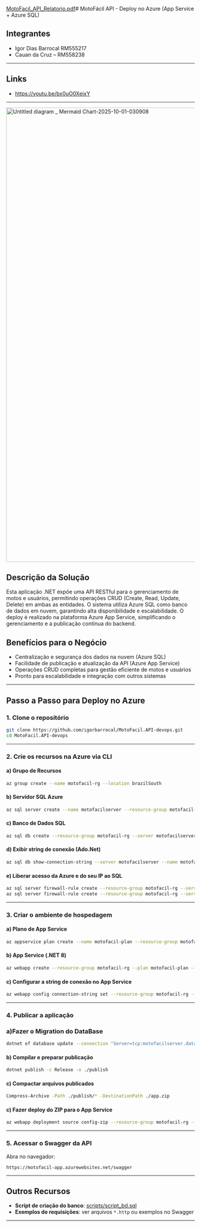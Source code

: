 [MotoFacil_API_Relatorio.pdf](https://github.com/user-attachments/files/22630031/MotoFacil_API_Relatorio.pdf)# MotoFácil API - Deploy no Azure (App Service + Azure SQL)

## Integrantes

- Igor Dias Barrocal RM555217
- Cauan da Cruz – RM558238

---
## Links

- https://youtu.be/bx0uO0XeixY

---

<img width="3840" height="1214" alt="Untitled diagram _ Mermaid Chart-2025-10-01-030908" src="https://github.com/user-attachments/assets/6a626a3c-9d45-451d-a062-49026e4f6704" />






## Descrição da Solução

Esta aplicação .NET expõe uma API RESTful para o gerenciamento de motos e usuários, permitindo operações CRUD (Create, Read, Update, Delete) em ambas as entidades. O sistema utiliza Azure SQL como banco de dados em nuvem, garantindo alta disponibilidade e escalabilidade. O deploy é realizado na plataforma Azure App Service, simplificando o gerenciamento e a publicação contínua do backend.

## Benefícios para o Negócio

- Centralização e segurança dos dados na nuvem (Azure SQL)
- Facilidade de publicação e atualização da API (Azure App Service)
- Operações CRUD completas para gestão eficiente de motos e usuários
- Pronto para escalabilidade e integração com outros sistemas

---

## Passo a Passo para Deploy no Azure

### 1. Clone o repositório

```sh
git clone https://github.com/igorbarrocal/MotoFacil.API-devops.git
cd MotoFacil.API-devops
```

---

### 2. Crie os recursos na Azure via CLI

#### a) Grupo de Recursos

```sh
az group create --name motofacil-rg --location brazilSouth
```

#### b) Servidor SQL Azure

```sh
az sql server create --name motofacilserver --resource-group motofacil-rg --location brazilSouth --admin-user motofaciladmin --admin-password "Motofacil#2025"
```

#### c) Banco de Dados SQL

```sh
az sql db create --resource-group motofacil-rg --server motofacilserver --name motofacil-db --service-objective S0
```

#### d) Exibir string de conexão (Ado.Net)

```sh
az sql db show-connection-string --server motofacilserver --name motofacil-db --client ado.net
```

#### e) Liberar acesso da Azure e do seu IP ao SQL

```sh
az sql server firewall-rule create --resource-group motofacil-rg --server motofacilserver --name AllowAzureServices --start-ip-address 0.0.0.0 --end-ip-address 0.0.0.0
az sql server firewall-rule create --resource-group motofacil-rg --server motofacilserver --name AllowLocal --start-ip-address <SEU IP> --end-ip-address <SEU IP>
```

---

### 3. Criar o ambiente de hospedagem

#### a) Plano de App Service

```sh
az appservice plan create --name motofacil-plan --resource-group motofacil-rg --location brazilSouth --sku B1
```

#### b) App Service (.NET 8)

```sh
az webapp create --resource-group motofacil-rg --plan motofacil-plan --name motofacil-app --runtime "DOTNET:8"
```

#### c) Configurar a string de conexão no App Service

```sh
az webapp config connection-string set --resource-group motofacil-rg --name motofacil-app --connection-string-type SQLAzure --settings DefaultConnection="Server=tcp:motofacilserver.database.windows.net,1433;Database=motofacil-db;User ID=motofaciladmin;Password=Motofacil#2025;Encrypt=true;TrustServerCertificate=false;Connection Timeout=30;"
```

---

### 4. Publicar a aplicação

### a)Fazer o Migration do DataBase
```sh
dotnet ef database update --connection "Server=tcp:motofacilserver.database.windows.net,1433;Database=motofacil-db;User ID=motofaciladmin;Password=Motofacil#2025;Encrypt=true;TrustServerCertificate=false;Connection Timeout=30;"
```

#### b) Compilar e preparar publicação

```sh
dotnet publish -c Release -o ./publish
```

#### c) Compactar arquivos publicados

```sh
Compress-Archive -Path ./publish/* -DestinationPath ./app.zip
```

#### c) Fazer deploy do ZIP para o App Service

```sh
az webapp deployment source config-zip --resource-group motofacil-rg --name motofacil-app --src ./app.zip
```

---

### 5. Acessar o Swagger da API

Abra no navegador:

```
https://motofacil-app.azurewebsites.net/swagger
```

---

## Outros Recursos

- **Script de criação do banco**: [scripts/script_bd.sql](scripts/script_bd.sql)
- **Exemplos de requisições**: ver arquivos `*.http` ou exemplos no Swagger

---

